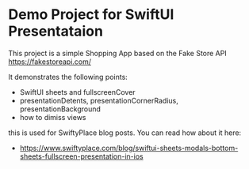 # Demo Project for SwiftUI Presentataion

This project is a simple Shopping App based on the  Fake Store API https://fakestoreapi.com/

It demonstrates the following points:
- SwiftUI sheets and fullscreenCover
- presentationDetents, presentationCornerRadius, presentationBackground
- how to dimiss views 

this is used for SwiftyPlace blog posts. You can read how about it here:
- https://www.swiftyplace.com/blog/swiftui-sheets-modals-bottom-sheets-fullscreen-presentation-in-ios
